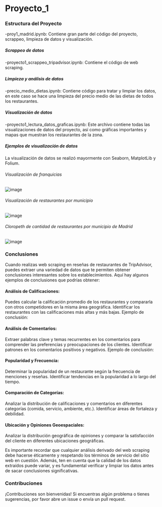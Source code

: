# Proyecto_1
### Estructura del Proyecto
-proy1_madrid.ipynb: Contiene gran parte del código del proyecto, scrappeo, limpieza de datos y visualización.
##### Scrappeo de datos
-proyecto1_scrappeo_tripadvisor.ipynb: Contiene el código de web scraping.
##### Limpieza y análisis de datos
-precio_medio_dietas.ipynb: Contiene código para tratar y limpiar los datos, en este caso se hace una limpieza del precio medio de las dietas de todos los restaurantes.
##### Visualización de datos
-proyecto1_lectura_datos_graficas.ipynb: Este archivo contiene todas las visualizaciones de datos del proyecto, así como gráficas importantes y mapas que muestran los restaurantes de la zona.
##### Ejemplos de visualización de datos
La visualización de datos se realizó mayormente con Seaborn, MatplotLib y Folium.
###### Visualización de franquicias
![image](https://github.com/lgdaniel99/Proyecto_1/assets/82655761/5e9c4913-e6a3-4585-ac59-fab3ce112d77)

###### Visualización de restaurantes por municipio
![image](https://github.com/lgdaniel99/Proyecto_1/assets/82655761/c1403ba8-e0cf-4452-8cf3-dde12064d653)

###### Cloropeth de cantidad de restaurantes por municipio de Madrid
![image](https://github.com/lgdaniel99/Proyecto_1/assets/82655761/18e75c9c-98fc-4c96-bb84-67a9f0dd51b7)

### Conclusiones
Cuando realizas web scraping en reseñas de restaurantes de TripAdvisor, puedes extraer una variedad de datos que te permiten obtener conclusiones interesantes sobre los establecimientos. Aquí hay algunos ejemplos de conclusiones que podrías obtener:

#### Análisis de Calificaciones:

Puedes calcular la calificación promedio de los restaurantes y compararla con otros competidores en la misma área geográfica.
Identificar los restaurantes con las calificaciones más altas y más bajas.
Ejemplo de conclusión:

#### Análisis de Comentarios:

Extraer palabras clave y temas recurrentes en los comentarios para comprender las preferencias y preocupaciones de los clientes.
Identificar patrones en los comentarios positivos y negativos.
Ejemplo de conclusión:

#### Popularidad y Frecuencia:

Determinar la popularidad de un restaurante según la frecuencia de menciones y reseñas.
Identificar tendencias en la popularidad a lo largo del tiempo.

#### Comparación de Categorías:

Analizar la distribución de calificaciones y comentarios en diferentes categorías (comida, servicio, ambiente, etc.).
Identificar áreas de fortaleza y debilidad.

#### Ubicación y Opiniones Geoespaciales:

Analizar la distribución geográfica de opiniones y comparar la satisfacción del cliente en diferentes ubicaciones geográficas.

Es importante recordar que cualquier análisis derivado del web scraping debe hacerse éticamente y respetando los términos de servicio del sitio web en cuestión. Además, ten en cuenta que la calidad de los datos extraídos puede variar, y es fundamental verificar y limpiar los datos antes de sacar conclusiones significativas.


### Contribuciones
¡Contribuciones son bienvenidas! Si encuentras algún problema o tienes sugerencias, por favor abre un issue o envía un pull request.
